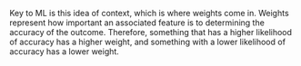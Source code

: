Key to ML is this idea of context, which is where weights come in. Weights represent how important an associated feature is to determining the accuracy of the outcome. Therefore, something that has a higher likelihood of accuracy has a higher weight, and something with a lower likelihood of accuracy has a lower weight.
